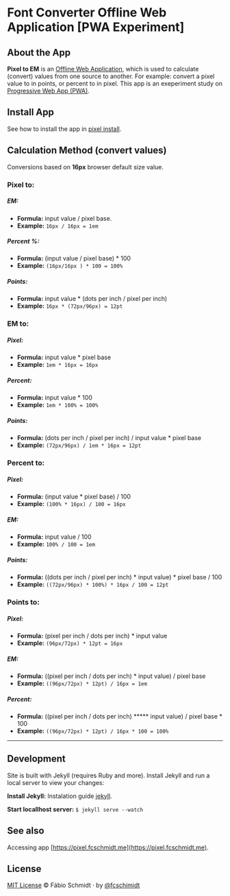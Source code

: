 # Font Converter Offline Web Application [PWA Experiment]

## About the App

**Pixel to EM** is an [Offline Web Application](https://developers.google.com/web/fundamentals/instant-and-offline/web-storage/offline-for-pwa?hl=pt-br), which is used to calculate (convert) values from one source to another. For example: convert a pixel value to in points, or percent to in pixel.
This app is an exeperiment study on [Progressive Web App (PWA)](https://developers.google.com/web/progressive-web-apps/).


## Install App

See how to install the app in [pixel install](https://pixel.fcschmidt.me/install-app.html).

## Calculation Method (convert values)
Conversions based on **16px** browser default size value.

### Pixel to:

##### EM:

- **Formula:** input value / pixel base.
- **Example:** `16px / 16px = 1em`

##### Percent %:

- **Formula:** (input value / pixel base) * 100
- **Example:** `(16px/16px ) * 100 = 100%`

##### Points:

- **Formula:** input value * (dots per inch / pixel per inch)
- **Example:** `16px * (72px/96px) = 12pt`


### EM to:

##### Pixel:

- **Formula:** input value * pixel base
- **Example:** `1em * 16px = 16px`

##### Percent:

- **Formula:** input value * 100
- **Example:** `1em * 100% = 100%`

##### Points:

- **Formula:** (dots per inch / pixel per inch) / input value * pixel base
- **Example:** `(72px/96px) / 1em * 16px = 12pt`


### Percent to:

##### Pixel:

- **Formula:** (input value * pixel base) / 100
- **Example:** `(100% * 16px) / 100 = 16px`

##### EM:

- **Formula:** input value / 100
- **Example:** `100% / 100 = 1em`

##### Points:

- **Formula:** ((dots per inch / pixel per inch) * input value) * pixel base / 100
- **Example:** `((72px/96px) * 100%) * 16px / 100 = 12pt`


### Points to:

##### Pixel:

- **Formula:** (pixel per inch / dots per inch) * input value
- **Example:** `(96px/72px) * 12pt = 16px`

##### EM:

- **Formula:** ((pixel per inch / dots per inch) * input value) / pixel base
- **Example:** `((96px/72px) * 12pt) / 16px = 1em`

##### Percent:

- **Formula:** ((pixel per inch / dots per inch) ***** input value) / pixel base * 100
- **Example:** `((96px/72px) * 12pt) / 16px * 100 = 100%`
****


## Development
Site is built with Jekyll (requires Ruby and more). Install Jekyll and run a local server to view your changes:

**Install Jekyll:**
Instalation guide [jekyll](https://jekyllrb.com/docs/installation/).

**Start locallhost server:**
`$ jekyll serve --watch`

## See also
Accessing app [https://pixel.fcschmidt.me](https://pixel.fcschmidt.me).


## License
[MIT License](https://opensource.org/licenses/MIT) © Fábio Schmidt &middot; by [@fcschimidt](https://twitter.com/fcschimidt)